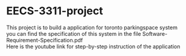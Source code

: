 # EECS-3311-project
This project is to build a application for toronto parkingspace system <br /> 
you can find the specification of this system in the file Software-Requirement-Specification.pdf <br />
Here is the youtube link for step-by-step instruction of the application <br /> 
